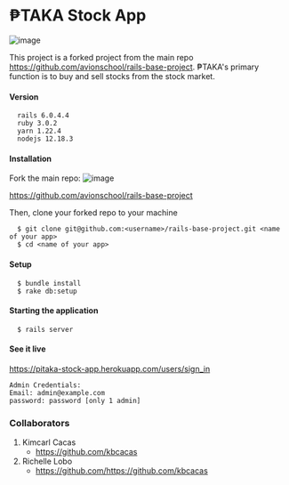 # ₱TAKA Stock App

![image](https://user-images.githubusercontent.com/86831395/149603265-74a749ed-bd27-4a37-8345-9891d32e765e.png)

This project is a forked project from the main repo https://github.com/avionschool/rails-base-project. ₱TAKA's primary function is to buy and sell stocks from the stock market.

#### Version

```
  rails 6.0.4.4
  ruby 3.0.2
  yarn 1.22.4
  nodejs 12.18.3
```

#### Installation

Fork the main repo:
![image](https://user-images.githubusercontent.com/9253881/111437757-6c527f00-873e-11eb-8d0a-862e4158f4ab.png)

https://github.com/avionschool/rails-base-project

Then, clone your forked repo to your machine
```
  $ git clone git@github.com:<username>/rails-base-project.git <name of your app>
  $ cd <name of your app>
```

#### Setup

```
  $ bundle install
  $ rake db:setup
```

#### Starting the application

```
  $ rails server
```

#### See it live

https://pitaka-stock-app.herokuapp.com/users/sign_in

```
Admin Credentials: 
Email: admin@example.com
password: password [only 1 admin]
```


### Collaborators
1. Kimcarl Cacas
    - https://github.com/kbcacas  
1. Richelle Lobo
    - https://github.com/https://github.com/kbcacas 

